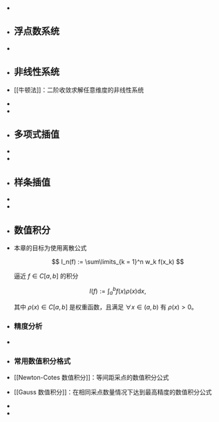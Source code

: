 -
- ## 浮点数系统
-
- ## 非线性系统
- [[牛顿法]]：二阶收敛求解任意维度的非线性系统
-
-
- ## 多项式插值
-
-
- ## 样条插值
-
-
- ## 数值积分
- 本章的目标为使用离散公式
  
  $$ I_n(f) := \sum\limits_{k = 1}^n w_k f(x_k) $$
  
  逼近 $f \in C[a,b]$ 的积分
  
  $$ I(f) := \int_a^b f(x) \rho(x) \mathrm{d} x, $$
  
  其中 $\rho(x) \in C[a,b]$ 是权重函数，且满足 $\forall x \in (a,b)$ 有 $\rho(x) > 0$。
- ### 精度分析
-
- ### 常用数值积分格式
- [[Newton-Cotes 数值积分]]：等间距采点的数值积分公式
- [[Gauss 数值积分]]：在相同采点数量情况下达到最高精度的数值积分公式
-
-